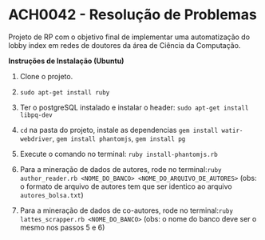 ACH0042 - Resolução de Problemas
=======

Projeto de RP com o objetivo final de implementar uma automatização do lobby index em redes de doutores da área de Ciência da Computação.

**Instruções de Instalação (Ubuntu)**

1. Clone o projeto.

2. `sudo apt-get install ruby`

3. Ter o postgreSQL instalado e instalar o header: `sudo apt-get install libpq-dev`

3. `cd` na pasta do projeto, instale as dependencias `gem install watir-webdriver`, `gem install phantomjs`, `gem install pg`

4. Execute o comando no terminal: `ruby install-phantomjs.rb`

5. Para a mineração de dados de autores, rode no terminal:`ruby author_reader.rb <NOME_DO_BANCO> <NOME_DO_ARQUIVO_DE_AUTORES>` (obs: o formato de arquivo de autores tem que ser identico ao arquivo `autores_bolsa.txt`)

6. Para a mineração de dados de co-autores, rode no terminal:`ruby lattes_scrapper.rb <NOME_DO_BANCO>` (obs: o nome do banco deve ser o mesmo nos passos 5 e 6)
